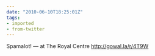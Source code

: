 ```yaml
---
date: "2010-06-10T18:25:01Z"
tags:
- imported
- from-twitter
---
```

Spamalot\! — at The Royal Centre http://gowal.la/r/4T9W

